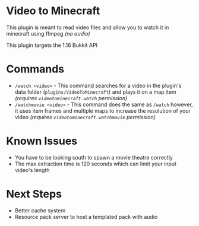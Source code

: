 # Video to Minecraft

This plugin is meant to read video files and allow you to watch it in minecraft using ffmpeg *(no audio)*

This plugin targets the 1.16 Bukkit API

# Commands

* `/watch <video>` - This command searches for a video in the plugin's data folder (`plugins/VideoToMinecraft`) and
  plays it on a map item *(requires `videotominecraft.watch` permission)*
* `/watchmovie <video>` - This command does the same as `/watch` however, it uses item frames and multiple maps to
  increase the resolution of your video *(requires `videotominecraft.watchmovie` permission)*

# Known Issues

* You have to be looking south to spawn a movie theatre correctly
* The max extraction time is 120 seconds which can limit your input video's length

# Next Steps

* Better cache system
* Resource pack server to host a templated pack with audio